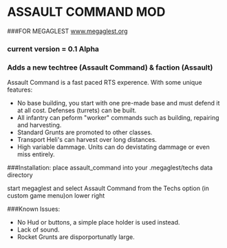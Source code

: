 # ASSAULT COMMAND MOD
###FOR MEGAGLEST
www.megaglest.org

### current version = 0.1 Alpha

### Adds a new techtree (Assault Command) & faction (Assault)

Assault Command is a fast paced RTS experence. With some unique features:

* No base building, you start with one pre-made base and must defend it at all cost. Defenses (turrets) can be built.
* All infantry can peform "worker" commands such as building, repairing and harvesting.
* Standard Grunts are promoted to other classes.
* Transport Heli's can harvest over long distances.
* High variable dammage. Units can do devistating dammage or even miss entirely. 

###Installation:
place assault_command into your .megaglest/techs data directory

start megaglest and select Assault Command from the Techs option (in custom game menu)on lower right


###Known Issues:
* No Hud or buttons, a simple place holder is used instead.
* Lack of sound.
* Rocket Grunts are disporportunatly large.
